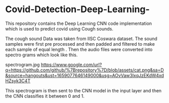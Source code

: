 # Covid-Detection-Deep-Learning-
This repository contains the Deep Learning CNN code implementation which is used to predict covid using Cough sounds.

The cough sound Data was taken from IISC Coswara dataset.
The sound samples were first pre processed and then padded and filtered to make each sample of equal length .
Then the audio files were converted into spectro grams which look like this. 

spectrogram.jpg
https://www.google.com/url?q=https://github.com/github/%7Brepository%7D/blob/assets/cat.png&sa=D&source=hangouts&ust=1659077646149000&usg=AOvVaw3lxqJzEKdW4xdHZsyk3C4T

This spectrogram is then sent to the CNN model in the input layer and then the CNN classifies it between 0 and 1.
